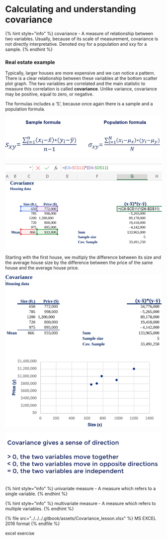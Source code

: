# Calculating and understanding covariance

{% hint style="info" %}
covariance - A measure of relationship between two variables. Usually, because of its scale of measurement, covariance is not directly interpretative. Denoted σxy for a population and sxy for a sample.
{% endhint %}

### Real estate example

Typically, larger houses are more expensive and we can notice a pattern. There is a clear relationship between these variables at the bottom scatter plot graph. The two variables are correlated and the main statistic to measure this correlation is called **covariance**. Unlike variance, covariance may be positive, equal to zero, or negative.

The formulas includes a ‘S’, because once again there is a sample and a population formula. &#x20;

![](<../../../.gitbook/assets/Screenshot 2022-08-08 8.28.28 PM.png>)

![](<../../../.gitbook/assets/Screenshot 2022-08-08 8.31.51 PM.png>)

Starting with the first house, we multiply the difference between its size and the average house size by the difference between the price of the same house and the average house price.

![](<../../../.gitbook/assets/Screenshot 2022-08-08 8.23.39 PM.png>)

![](<../../../.gitbook/assets/Screenshot 2022-08-08 8.35.03 PM.png>)

{% hint style="info" %}
univariate measure - A measure which refers to a single variable.
{% endhint %}



{% hint style="info" %}
multivariate measure - A measure which refers to multiple variables.
{% endhint %}

{% file src="../../../.gitbook/assets/Covariance_lesson.xlsx" %}
MS EXCEL 2016 format
{% endfile %}

excel exercise

